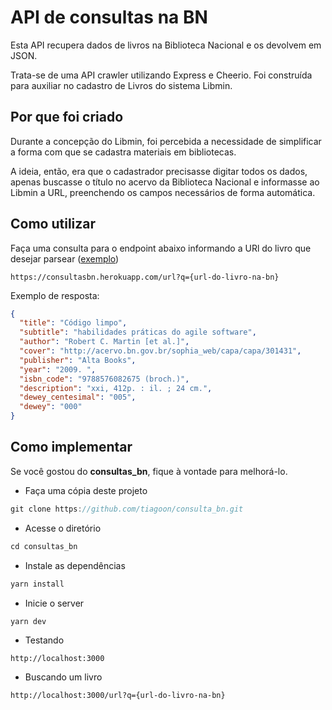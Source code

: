 # API de consultas na BN

Esta API recupera dados de livros na Biblioteca Nacional e os devolvem em JSON.

Trata-se de uma API crawler utilizando Express e Cheerio. Foi construída para auxiliar no cadastro de Livros do sistema Libmin.

## Por que foi criado
Durante a concepção do Libmin, foi percebida a necessidade de simplificar a forma com que se cadastra materiais em bibliotecas.

A ideia, então, era que o cadastrador precisasse digitar todos os dados, apenas buscasse o título no acervo da Biblioteca Nacional e informasse ao Libmin a URL, preenchendo os campos necessários de forma automática.

## Como utilizar

Faça uma consulta para o endpoint abaixo informando a URl do livro que desejar parsear ([exemplo](http://acervo.bn.gov.br/sophia_web/acervo/detalhe/301431))
```http
https://consultasbn.herokuapp.com/url?q={url-do-livro-na-bn}
```

Exemplo de resposta:
```json
{
  "title": "Código limpo",
  "subtitle": "habilidades práticas do agile software",
  "author": "Robert C. Martin [et al.]",
  "cover": "http://acervo.bn.gov.br/sophia_web/capa/capa/301431",
  "publisher": "Alta Books",
  "year": "2009. ",
  "isbn_code": "9788576082675 (broch.)",
  "description": "xxi, 412p. : il. ; 24 cm.",
  "dewey_centesimal": "005",
  "dewey": "000"
}
```

## Como implementar
Se você gostou do <strong>consultas_bn</strong>, fique à vontade para melhorá-lo.

- Faça uma cópia deste projeto
```js
git clone https://github.com/tiagoon/consulta_bn.git
```

- Acesse o diretório
```js
cd consultas_bn
```

- Instale as dependências
```js
yarn install
```

- Inicie o server
```js
yarn dev
```

- Testando
```http 
http://localhost:3000
```

- Buscando um livro
```http
http://localhost:3000/url?q={url-do-livro-na-bn}
```